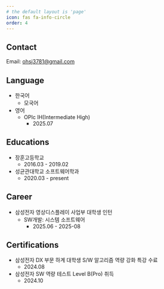 ```yaml
---
# the default layout is 'page'
icon: fas fa-info-circle
order: 4
---
```


<!-- > Add Markdown syntax content to file `_tabs/about.md`{: .filepath } and it will show up on this page.
{: .prompt-tip } -->

## Contact
Email: ohsj3781@gmail.com

## Language
- 한국어
    - 모국어
- 영어
    - OPIc IH(Intermediate High)
        - 2025.07

## Educations
- 장훈고등학교
    - 2016.03 - 2019.02
- 성균관대학교 소프트웨어학과
    - 2020.03 - present

## Career
- 삼성전자 영상디스플레이 사업부 대학생 인턴
    - SW개발: 시스템 소프트웨어
        - 2025.06 - 2025-08

## Certifications
- 삼성전자 DX 부문 하계 대학생 S/W 알고리즘 역량 강화 특강 수료
    - 2024.08
- 삼성전자 SW 역량 테스트 Level B(Pro) 취득
    - 2024.10

